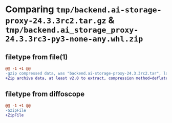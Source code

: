 # Comparing `tmp/backend.ai-storage-proxy-24.3.3rc2.tar.gz` & `tmp/backend.ai_storage_proxy-24.3.3rc3-py3-none-any.whl.zip`

## filetype from file(1)

```diff
@@ -1 +1 @@
-gzip compressed data, was "backend.ai-storage-proxy-24.3.3rc2.tar", last modified: Tue Apr 30 06:26:19 2024, max compression
+Zip archive data, at least v2.0 to extract, compression method=deflate
```

## filetype from diffoscope

```diff
@@ -1 +1 @@
-GzipFile
+ZipFile
```

